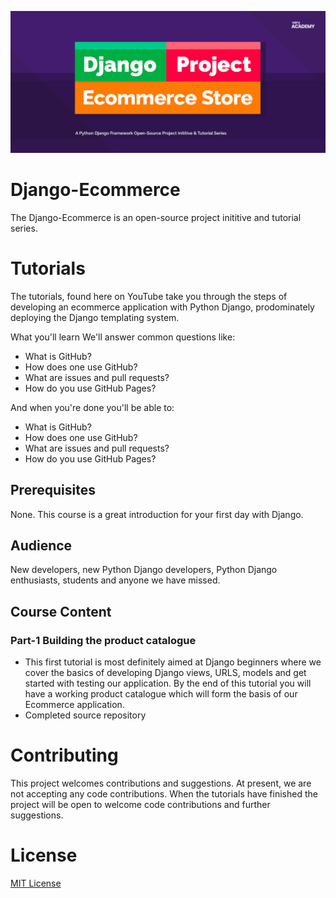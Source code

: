 ![alt text](test2.png)
# Django-Ecommerce
The Django-Ecommerce is an open-source project inititive and tutorial series.   

# Tutorials
The tutorials, found here on YouTube take you through the steps of developing an ecommerce application with Python Django, prodominately deploying the Django templating system.

What you'll learn
We'll answer common questions like:

<ul>
<li>What is GitHub?</li>
<li>How does one use GitHub?</li>
<li>What are issues and pull requests?</li>
<li>How do you use GitHub Pages?</li>
</ul>

And when you're done you'll be able to:

<ul>
<li>What is GitHub?</li>
<li>How does one use GitHub?</li>
<li>What are issues and pull requests?</li>
<li>How do you use GitHub Pages?</li>
</ul>


## Prerequisites
None. This course is a great introduction for your first day with Django.

## Audience
New developers, new Python Django developers, Python Django enthusiasts, students and anyone we have missed.

## Course Content

### **Part-1 Building the product catalogue**

<ul>
<li>This first tutorial is most definitely aimed at Django beginners where we cover the basics of developing Django views, URLS, models and get started with testing our application. By the end of this tutorial you will have a working product catalogue which will form the basis of our Ecommerce application.</li>
<li>Completed source repository</li>
</ul>


# Contributing
This project welcomes contributions and suggestions. At present, we are not accepting any code contributions. When the tutorials have finished the project will be open to welcome code contributions and further suggestions.

# License
[MIT License](LICENSE)
